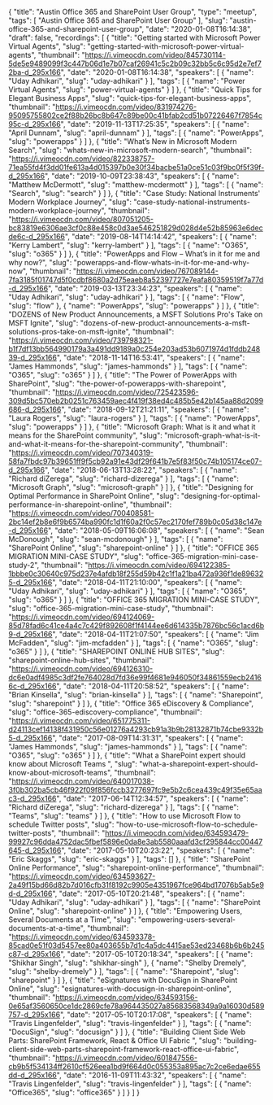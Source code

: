 {
  "title": "Austin Office 365 and SharePoint User Group",
  "type": "meetup",
  "tags": [
    "Austin Office 365 and SharePoint User Group"
  ],
  "slug": "austin-office-365-and-sharepoint-user-group",
  "date": "2020-01-08T16:14:38",
  "draft": false,
  "recordings": [
    {
      "title": "Getting started with Microsoft Power Virtual Agents",
      "slug": "getting-started-with-microsoft-power-virtual-agents",
      "thumbnail": "https://i.vimeocdn.com/video/845730114-5de5e9489099f3c447b06d1e7b07caf26941c5c2b09c32bb5c6c95d2e7ef72ba-d_295x166",
      "date": "2020-01-08T16:14:38",
      "speakers": [
        {
          "name": "Uday Adhikari",
          "slug": "uday-adhikari"
        }
      ],
      "tags": [
        {
          "name": "Power Virtual Agents",
          "slug": "power-virtual-agents"
        }
      ]
    },
    {
      "title": "Quick Tips for Elegant Business Apps",
      "slug": "quick-tips-for-elegant-business-apps",
      "thumbnail": "https://i.vimeocdn.com/video/831974276-95095755802ce2f88b26bc8b647c89be00c41bfab2cd51b07226467f7854c95c-d_295x166",
      "date": "2019-11-13T17:25:35",
      "speakers": [
        {
          "name": "April Dunnam",
          "slug": "april-dunnam"
        }
      ],
      "tags": [
        {
          "name": "PowerApps",
          "slug": "powerapps"
        }
      ]
    },
    {
      "title": "What’s New in Microsoft Modern Search",
      "slug": "whats-new-in-microsoft-modern-search",
      "thumbnail": "https://i.vimeocdn.com/video/822338757-71ea55fd4f3dd01fe613a4d015397b0e30f34bacbe51a0ce51c03f9bc0f5f39f-d_295x166",
      "date": "2019-10-09T23:38:43",
      "speakers": [
        {
          "name": "Matthew McDermott",
          "slug": "matthew-mcdermott"
        }
      ],
      "tags": [
        {
          "name": "Search",
          "slug": "search"
        }
      ]
    },
    {
      "title": "Case Study: National Instruments' Modern Workplace Journey",
      "slug": "case-study-national-instruments-modern-workplace-journey",
      "thumbnail": "https://i.vimeocdn.com/video/807051205-bc83819e6306ae3cf0c88e458c0d3ae546251829d028d4e52b85963e6decde6c-d_295x166",
      "date": "2019-08-14T14:14:42",
      "speakers": [
        {
          "name": "Kerry Lambert",
          "slug": "kerry-lambert"
        }
      ],
      "tags": [
        {
          "name": "O365",
          "slug": "o365"
        }
      ]
    },
    {
      "title": "PowerApps and Flow – What’s in it for me and why now?",
      "slug": "powerapps-and-flow-whats-in-it-for-me-and-why-now",
      "thumbnail": "https://i.vimeocdn.com/video/767089144-7fa3185f01747d5f0cdbf8680a2d75eaeb8a52397727e7eafa80359519f7a77d-d_295x166",
      "date": "2019-03-13T23:34:23",
      "speakers": [
        {
          "name": "Uday Adhikari",
          "slug": "uday-adhikari"
        }
      ],
      "tags": [
        {
          "name": "Flow",
          "slug": "flow"
        },
        {
          "name": "PowerApps",
          "slug": "powerapps"
        }
      ]
    },
    {
      "title": "DOZENS of New Product Announcements, a MSFT Solutions Pro's Take on MSFT Ignite",
      "slug": "dozens-of-new-product-announcements-a-msft-solutions-pros-take-on-msft-ignite",
      "thumbnail": "https://i.vimeocdn.com/video/739798321-b1f7df13bb564990179a3a491dd9189a0c254e203ad53b6071974d1fddb24839-d_295x166",
      "date": "2018-11-14T16:53:41",
      "speakers": [
        {
          "name": "James Hammonds",
          "slug": "james-hammonds"
        }
      ],
      "tags": [
        {
          "name": "O365",
          "slug": "o365"
        }
      ]
    },
    {
      "title": "The Power of PowerApps with SharePoint",
      "slug": "the-power-of-powerapps-with-sharepoint",
      "thumbnail": "https://i.vimeocdn.com/video/725423596-309d5bc570eb2b0251c763459aec4f419f38ed4c485b5e42b145aa88d2099686-d_295x166",
      "date": "2018-09-12T21:21:11",
      "speakers": [
        {
          "name": "Laura Rogers",
          "slug": "laura-rogers"
        }
      ],
      "tags": [
        {
          "name": "PowerApps",
          "slug": "powerapps"
        }
      ]
    },
    {
      "title": "Microsoft Graph: What is it and what it means for the SharePoint community",
      "slug": "microsoft-graph-what-is-it-and-what-it-means-for-the-sharepoint-community",
      "thumbnail": "https://i.vimeocdn.com/video/707340319-58fa7fbdc97b39651ff9f5cb92a91e43df29f641b7e5f83f50c74b105174ce07-d_295x166",
      "date": "2018-06-13T13:28:22",
      "speakers": [
        {
          "name": "Richard diZerega",
          "slug": "richard-dizerega"
        }
      ],
      "tags": [
        {
          "name": "Microsoft Graph",
          "slug": "microsoft-graph"
        }
      ]
    },
    {
      "title": "Designing for Optimal Performance in SharePoint Online",
      "slug": "designing-for-optimal-performance-in-sharepoint-online",
      "thumbnail": "https://i.vimeocdn.com/video/700408581-2bc14ef2b8e6f9b6574ba990fc1d1f60a2f0c57ec2170fef789b0c05d38c147e-d_295x166",
      "date": "2018-05-09T16:06:08",
      "speakers": [
        {
          "name": "Sean McDonough",
          "slug": "sean-mcdonough"
        }
      ],
      "tags": [
        {
          "name": "SharePoint Online",
          "slug": "sharepoint-online"
        }
      ]
    },
    {
      "title": "OFFICE 365 MIGRATION MINI-CASE STUDY",
      "slug": "office-365-migration-mini-case-study-2",
      "thumbnail": "https://i.vimeocdn.com/video/694122385-1bbbe0c30640c975d237e4afdb18f255d59b42c1f1a21ba472a936f1de896325-d_295x166",
      "date": "2018-04-11T21:10:00",
      "speakers": [
        {
          "name": "Uday Adhikari",
          "slug": "uday-adhikari"
        }
      ],
      "tags": [
        {
          "name": "O365",
          "slug": "o365"
        }
      ]
    },
    {
      "title": "OFFICE 365 MIGRATION MINI-CASE STUDY",
      "slug": "office-365-migration-mini-case-study",
      "thumbnail": "https://i.vimeocdn.com/video/694124069-85d78fad6c41ce4a4c7c429f892608f1f4144ee6d614335b7876bc56c1acd6b9-d_295x166",
      "date": "2018-04-11T21:07:50",
      "speakers": [
        {
          "name": "Jim McFadden",
          "slug": "jim-mcfadden"
        }
      ],
      "tags": [
        {
          "name": "O365",
          "slug": "o365"
        }
      ]
    },
    {
      "title": "SHAREPOINT ONLINE HUB SITES",
      "slug": "sharepoint-online-hub-sites",
      "thumbnail": "https://i.vimeocdn.com/video/694126310-dc6e0adf4985c3df2fe764028d7fd36e99f4681e946050f34861559ecb24166c-d_295x166",
      "date": "2018-04-11T20:58:52",
      "speakers": [
        {
          "name": "Brian Kinsella",
          "slug": "brian-kinsella"
        }
      ],
      "tags": [
        {
          "name": "Sharepoint",
          "slug": "sharepoint"
        }
      ]
    },
    {
      "title": "Office 365 eDiscovery & Compliance",
      "slug": "office-365-ediscovery-compliance",
      "thumbnail": "https://i.vimeocdn.com/video/651775311-d24113cef14138f431950c56e01276a4293cb91a3b9b28132871b74cbe9332b5-d_295x166",
      "date": "2017-08-09T14:31:31",
      "speakers": [
        {
          "name": "James Hammonds",
          "slug": "james-hammonds"
        }
      ],
      "tags": [
        {
          "name": "O365",
          "slug": "o365"
        }
      ]
    },
    {
      "title": "What a SharePoint expert should know about Microsoft Teams ",
      "slug": "what-a-sharepoint-expert-should-know-about-microsoft-teams",
      "thumbnail": "https://i.vimeocdn.com/video/640017038-3f0b302ba5cb46f922f09f856fccb3277697fc9e5b2c6cea439c49f35e65aac3-d_295x166",
      "date": "2017-06-14T12:34:57",
      "speakers": [
        {
          "name": "Richard diZerega",
          "slug": "richard-dizerega"
        }
      ],
      "tags": [
        {
          "name": "Teams",
          "slug": "teams"
        }
      ]
    },
    {
      "title": "How to use Microsoft Flow to schedule Twitter posts",
      "slug": "how-to-use-microsoft-flow-to-schedule-twitter-posts",
      "thumbnail": "https://i.vimeocdn.com/video/634593479-99927c96dda4752dac5fbef5896e0da8e3ab5580aaafd3cf295844cc00447645-d_295x166",
      "date": "2017-05-10T20:23:22",
      "speakers": [
        {
          "name": "Eric Skaggs",
          "slug": "eric-skaggs"
        }
      ],
      "tags": []
    },
    {
      "title": "SharePoint Online Performance",
      "slug": "sharepoint-online-performance",
      "thumbnail": "https://i.vimeocdn.com/video/634593627-2a49f15bd66d82b7d016cfb31f8192c9905e4351967fce964bd17076b5ab5e9d-d_295x166",
      "date": "2017-05-10T20:21:48",
      "speakers": [
        {
          "name": "Uday Adhikari",
          "slug": "uday-adhikari"
        }
      ],
      "tags": [
        {
          "name": "SharePoint Online",
          "slug": "sharepoint-online"
        }
      ]
    },
    {
      "title": "Empowering Users, Several Documents at a Time",
      "slug": "empowering-users-several-documents-at-a-time",
      "thumbnail": "https://i.vimeocdn.com/video/634593378-85cad0e51f03d5457ee80a403655b7d1c4a5dc4415ae53ed23468b6b6b245c87-d_295x166",
      "date": "2017-05-10T20:18:34",
      "speakers": [
        {
          "name": "Shikhar Singh",
          "slug": "shikhar-singh"
        },
        {
          "name": "Shelby Dremely",
          "slug": "shelby-dremely"
        }
      ],
      "tags": [
        {
          "name": "Sharepoint",
          "slug": "sharepoint"
        }
      ]
    },
    {
      "title": "eSignatures with DocuSign in SharePoint Online",
      "slug": "esignatures-with-docusign-in-sharepoint-online",
      "thumbnail": "https://i.vimeocdn.com/video/634593156-0e65af3560650ce1dc2869cfe78a964435027a85683568349a9a16030d589757-d_295x166",
      "date": "2017-05-10T20:17:08",
      "speakers": [
        {
          "name": "Travis Lingenfelder",
          "slug": "travis-lingenfelder"
        }
      ],
      "tags": [
        {
          "name": "DocuSign",
          "slug": "docusign"
        }
      ]
    },
    {
      "title": "Building Client Side Web Parts: SharePoint Framework, React & Office UI Fabric ",
      "slug": "building-client-side-web-parts-sharepoint-framework-react-office-ui-fabric",
      "thumbnail": "https://i.vimeocdn.com/video/601847556-cb9b5f534134ff2610cf526eea1bd9f664d0c055353a895ac7c2ce6edae655dd-d_295x166",
      "date": "2016-11-09T11:43:32",
      "speakers": [
        {
          "name": "Travis Lingenfelder",
          "slug": "travis-lingenfelder"
        }
      ],
      "tags": [
        {
          "name": "Office365",
          "slug": "office365"
        }
      ]
    }
  ]
}